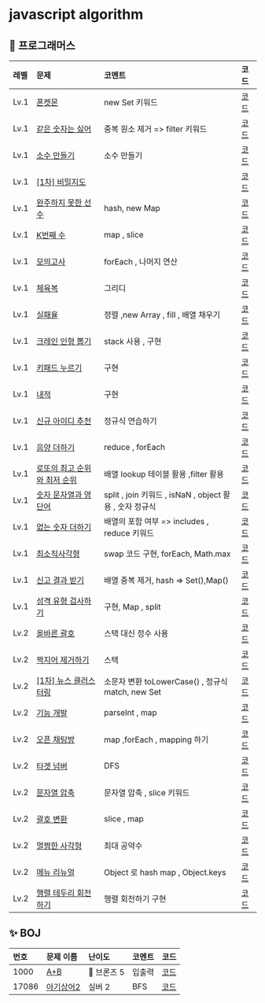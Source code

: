 # javascript algorithm

## 👻 프로그래머스

| 레벨   | 문제                                                                           | 코멘트                                           | 코드                                  |
|:-----|:-----------------------------------------------------------------------------|:----------------------------------------------|:------------------------------------
| Lv.1 | [폰켓몬](https://programmers.co.kr/learn/courses/30/lessons/1845)               | new Set 키워드                                   | [코드](programmers/level1/폰켓몬.md)     |
| Lv.1 | [같은 숫자는 싫어](https://programmers.co.kr/learn/courses/30/lessons/12906)        | 중복 원소 제거 => filter 키워드                        | [코드](programmers/level1/같은숫자.md)    |
| Lv.1 | [소수 만들기](https://programmers.co.kr/learn/courses/30/lessons/12977)           | 소수 만들기                                        | [코드](programmers/level1/소수만들기.md)   |
| Lv.1 | [[1차] 비밀지도](https://programmers.co.kr/learn/courses/30/lessons/17681)        |                                               | [코드](programmers/level1/비밀지도.md)    |
| Lv.1 | [완주하지 못한 선수](https://programmers.co.kr/learn/courses/30/lessons/42576)       | hash,  new Map                                | [코드](programmers/level1/완주하지못한.md)  |
| Lv.1 | [K번째 수](https://programmers.co.kr/learn/courses/30/lessons/42748)            | map , slice                                   | [코드](programmers/level1/K번째.md)     |
| Lv.1 | [모의고사](https://programmers.co.kr/learn/courses/30/lessons/42840)             | forEach , 나머지 연산                              | [코드](programmers/level1/모의고사.md)    |
| Lv.1 | [체육복](https://programmers.co.kr/learn/courses/30/lessons/42862)              | 그리디                                           | [코드](programmers/level1/체육복.md)     |
| Lv.1 | [실패율](https://programmers.co.kr/learn/courses/30/lessons/42889)              | 정렬 ,new Array , fill , 배열 채우기                 | [코드](programmers/level1/실패율.md)     |
| Lv.1 | [크레인 인형 뽑기](https://programmers.co.kr/learn/courses/30/lessons/64061)        | stack 사용 , 구현                                 | [코드](programmers/level1/크레인.md)     |
| Lv.1 | [키패드 누르기](https://programmers.co.kr/learn/courses/30/lessons/67256)          | 구현                                            | [코드](programmers/level1/키패드.md)     |
| Lv.1 | [내적](https://programmers.co.kr/learn/courses/30/lessons/70128)               | 구현                                            | [코드](programmers/level1/내적.md)      |
| Lv.1 | [신규 아이디 추천](https://programmers.co.kr/learn/courses/30/lessons/72410)        | 정규식 연습하기                                      | [코드](programmers/level1/신규.md)      |
| Lv.1 | [음양 더하기](https://programmers.co.kr/learn/courses/30/lessons/76501)           | reduce , forEach                              | [코드](programmers/level1/음양.md)      |
| Lv.1 | [로또의 최고 순위와 최저 순위](https://programmers.co.kr/learn/courses/30/lessons/77484) | 배열 lookup 테이블 활용 ,filter 활용                   | [코드](programmers/level1/로또.md)      |
| Lv.1 | [숫자 문자열과 영단어](https://programmers.co.kr/learn/courses/30/lessons/81301)      | split , join 키워드 , isNaN , object 활용 , 숫자 정규식 | [코드](programmers/level1/숫자문자열.md)   |
| Lv.1 | [없는 숫자 더하기](https://programmers.co.kr/learn/courses/30/lessons/86051)        | 배열의 포함 여부 => includes , reduce 키워드            | [코드](programmers/level1/없는숫자.md)    |
| Lv.1 | [최소직사각형](https://programmers.co.kr/learn/courses/30/lessons/86491)           | swap 코드 구현, forEach, Math.max                 | [코드](programmers/level1/최소직사각형.md)  |
| Lv.1 | [신고 결과 받기](https://programmers.co.kr/learn/courses/30/lessons/92334)         | 배열 중복 제거, hash => Set(),Map()                 | [코드](programmers/level1/신고결과받기.md)  |
| Lv.1 | [성격 유형 검사하기](https://programmers.co.kr/learn/courses/30/lessons/118666)      | 구현, Map , split                               | [코드](programmers/level1/성격유형.md)    |
| Lv.2 | [올바른 괄호](https://programmers.co.kr/learn/courses/30/lessons/12909)           | 스택 대신 정수 사용                                   | [코드](programmers/level2/올바른괄호.md)   |
| Lv.2 | [짝지어 제거하기](https://programmers.co.kr/learn/courses/30/lessons/12973)         | 스택                                            | [코드](programmers/level2/짝지어제거하기.md) |
| Lv.2 | [[1차] 뉴스 클러스터링](https://programmers.co.kr/learn/courses/30/lessons/17677)    | 소문자 변환 toLowerCase() , 정규식 match, new Set     | [코드](programmers/level2/뉴스.md)      |
| Lv.2 | [기능 개발](https://programmers.co.kr/learn/courses/30/lessons/42586)            | parseInt , map                                | [코드](programmers/level2/기능개발.md)    |
| Lv.2 | [오픈 채팅방](https://programmers.co.kr/learn/courses/30/lessons/42888)           | map ,forEach , mapping 하기                     | [코드](programmers/level2/오픈채팅방.md)   |
| Lv.2 | [타겟 넘버](https://programmers.co.kr/learn/courses/30/lessons/43165)            | DFS                                           | [코드](programmers/level2/타겟넘버.md)    |
| Lv.2 | [문자열 압축](https://programmers.co.kr/learn/courses/30/lessons/60057)           | 문자열 압축  , slice 키워드                           | [코드](programmers/level2/문자열압축.md)   |
| Lv.2 | [괄호 변환](https://programmers.co.kr/learn/courses/30/lessons/60058)            | slice , map                                   | [코드](programmers/level2/괄호변환.md)    |
| Lv.2 | [멀쩡한 사각형](https://programmers.co.kr/learn/courses/30/lessons/62048)          | 최대 공약수                                        | [코드](programmers/level2/멀쩡한사각형.md)  |
| Lv.2 | [메뉴 리뉴얼](https://programmers.co.kr/learn/courses/30/lessons/72411)           | Object 로 hash map , Object.keys               | [코드](programmers/level2/메뉴리뉴얼.md)   |
| Lv.2 | [행렬 테두리 회전하기](https://programmers.co.kr/learn/courses/30/lessons/77485)      | 행렬 회전하기 구현                                    | [코드](programmers/level2/행렬회전.md)    |


## ✨ BOJ

|번호|문제 이름| 난이도       | 코멘트 | 코드|
|:---|:----|:----------|:---|:-----
| 1000  |  [A+B](https://www.acmicpc.net/problem/1000)   | 🥉  브론즈 5 |  입출력  | [코드](BOJ/bronze5/1000.md)
| 17086 | [아기상어2](https://www.acmicpc.net/problem/17086) |  실버  2    |  BFS  | [코드](BOJ/silver2/17086.md)